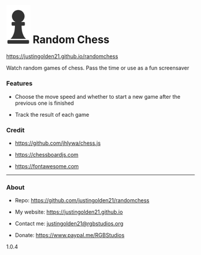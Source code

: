 # <img src="pieces/bP.svg" width="64px"> Random Chess

https://justingolden21.github.io/randomchess

Watch random games of chess. Pass the time or use as a fun screensaver

### Features

- Choose the move speed and whether to start a new game after the previous one is finished

- Track the result of each game

### Credit

- https://github.com/jhlywa/chess.js

- https://chessboardjs.com

- https://fontawesome.com

<hr>

### About

- Repo: https://github.com/justingolden21/randomchess

- My website: https://justingolden21.github.io

- Contact me: justingolden21@rgbstudios.org

- Donate: https://www.paypal.me/RGBStudios

1.0.4
